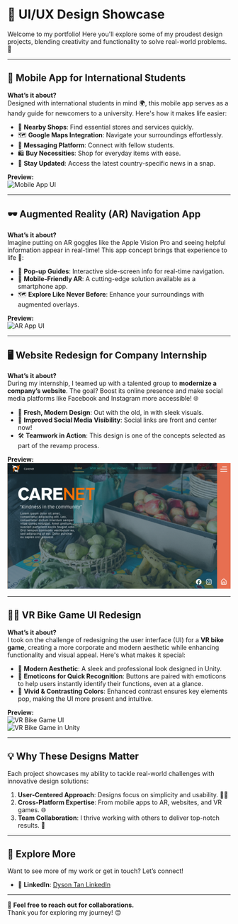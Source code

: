 # 🎨 UI/UX Design Showcase 

Welcome to my portfolio! Here you'll explore some of my proudest design projects, blending creativity and functionality to solve real-world problems. 🌟

---

## 📱 Mobile App for International Students 

**What’s it about?**  
Designed with international students in mind 🌍, this mobile app serves as a handy guide for newcomers to a university. Here's how it makes life easier:  

- 🛒 **Nearby Shops**: Find essential stores and services quickly.  
- 🗺️ **Google Maps Integration**: Navigate your surroundings effortlessly.  
- 💬 **Messaging Platform**: Connect with fellow students.  
- 🛍️ **Buy Necessities**: Shop for everyday items with ease.  
- 📰 **Stay Updated**: Access the latest country-specific news in a snap.

**Preview:**  
![Mobile App UI](https://github.com/Trooper024/DysonTan-Portfolio/blob/main/UX%20Designs/Mobile%20App/Mobile%20App%20UI.png)

---

## 🕶️ Augmented Reality (AR) Navigation App 

**What’s it about?**  
Imagine putting on AR goggles like the Apple Vision Pro and seeing helpful information appear in real-time! This app concept brings that experience to life 🎉:  

- 📌 **Pop-up Guides**: Interactive side-screen info for real-time navigation.  
- 🌟 **Mobile-Friendly AR**: A cutting-edge solution available as a smartphone app.  
- 🗺️ **Explore Like Never Before**: Enhance your surroundings with augmented overlays.

**Preview:**  
![AR App UI](https://github.com/Trooper024/DysonTan-Portfolio/blob/main/UX%20Designs/AR%20UI%20Application/AR%20UI.png)

---

## 🖥️ Website Redesign for Company Internship  

**What’s it about?**  
During my internship, I teamed up with a talented group to **modernize a company’s website**. The goal? Boost its online presence and make social media platforms like Facebook and Instagram more accessible! 🌐  

- 🎨 **Fresh, Modern Design**: Out with the old, in with sleek visuals.  
- 🔗 **Improved Social Media Visibility**: Social links are front and center now!  
- 🛠️ **Teamwork in Action**: This design is one of the concepts selected as part of the revamp process.  

**Preview:**  
![Website Redesign UI](https://github.com/Trooper024/DysonTan/blob/main/UX%20Designs/Website%20UI.png)

---

## 🚴‍♂️ VR Bike Game UI Redesign  

**What’s it about?**  
I took on the challenge of redesigning the user interface (UI) for a **VR bike game**, creating a more corporate and modern aesthetic while enhancing functionality and visual appeal. Here's what makes it special:  

- 🎨 **Modern Aesthetic**: A sleek and professional look designed in Unity.  
- 🔘 **Emoticons for Quick Recognition**: Buttons are paired with emoticons to help users instantly identify their functions, even at a glance.  
- 🌈 **Vivid & Contrasting Colors**: Enhanced contrast ensures key elements pop, making the UI more present and intuitive.  

**Preview:**  
![VR Bike Game UI](https://github.com/Trooper024/DysonTan-Portfolio/blob/main/UX%20Designs/Unity%20VR%20Bike%20Game/VR%20Bike%20Game.png)  
![VR Bike Game in Unity](https://github.com/Trooper024/DysonTan-Portfolio/blob/main/UX%20Designs/Unity%20VR%20Bike%20Game/Vr%20Bike%20Game%20in%20Unity.png)

---

## 💡 Why These Designs Matter  

Each project showcases my ability to tackle real-world challenges with innovative design solutions:  

1. **User-Centered Approach**: Designs focus on simplicity and usability. 🧑‍💻  
2. **Cross-Platform Expertise**: From mobile apps to AR, websites, and VR games. 🌐  
3. **Team Collaboration**: I thrive working with others to deliver top-notch results. 🤝  

---

## 🔗 Explore More  

Want to see more of my work or get in touch? Let’s connect!  

- 💼 **LinkedIn**: [Dyson Tan LinkedIn](https://www.linkedin.com/in/dyson-yong-shen-tan/)  

---

📩 **Feel free to reach out for collaborations.**  
Thank you for exploring my journey! 😊
